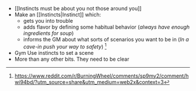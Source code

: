 - [[Instincts must be about you not those around you]]
- Make an [[Instincts|Instinct]] which:
	- gets you into trouble
	- adds flavor by defining some habitual behavior (*always have enough ingredients for soup*)
	- informs the GM about what sorts of scenarios you want to be in (*In a cave-in push your way to safety*) [^1]
- Gym Use instincts to set a scene
- More than any other bits. They need to be clear


[^1]: https://www.reddit.com/r/BurningWheel/comments/sp9my2/comment/hwi94bd/?utm_source=share&utm_medium=web2x&context=3